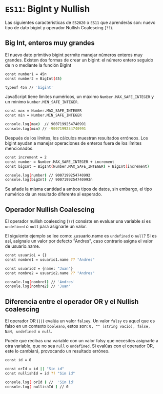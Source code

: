 # `ES11`: BigInt y Nullish

Las siguientes características de `ES2020` o `ES11` que aprenderás son: nuevo tipo de dato bigint y operador Nullish Coalescing (`??`).

## Big Int, enteros muy grandes

El nuevo dato primitivo bigint permite manejar números enteros muy grandes. Existen dos formas de crear un bigint: el número entero seguido de n o mediante la función BigInt

``` bash
const number1 = 45n
const number2 = BigInt(45)

typeof 45n // 'bigint'
```

JavaScript tiene límites numéricos, un máximo `Number.MAX_SAFE_INTEGER` y un mínimo `Number.MIN_SAFE_INTEGER`.

``` bash
const max = Number.MAX_SAFE_INTEGER
const min = Number.MIN_SAFE_INTEGER

console.log(max)  // 9007199254740991
console.log(min) // -9007199254740991
```

Después de los límites, los cálculos muestran resultados erróneos. Los bigint ayudan a manejar operaciones de enteros fuera de los límites mencionados.

``` bash
const increment = 2
const number = Number.MAX_SAFE_INTEGER + increment
const bigInt = BigInt(Number.MAX_SAFE_INTEGER) + BigInt(increment)

console.log(number) // 9007199254740992
console.log(bigInt) // 9007199254740993n
```

Se añade la misma cantidad a ambos tipos de datos, sin embargo, el tipo numérico da un resultado diferente al esperado.

## Operador Nullish Coalescing

El operador nullish coalescing (`??`) consiste en evaluar una variable si es `undefined` o `null` para asignarle un valor.

El siguiente ejemplo se lee como: ¿usuario.name es `undefined` o `null`? Si es así, asígnale un valor por defecto "Andres", caso contrario asigna el valor de usuario.name.

``` bash
const usuario1 = {}
const nombre1 = usuario1.name ?? "Andres"

const usuario2 = {name: "Juan"}
const nombre2 = usuario2.name ?? "Andres"

console.log(nombre1) // 'Andres'
console.log(nombre2) // 'Juan'
```

## Diferencia entre el operador OR y el Nullish coalescing

El operador OR (`||`) evalúa un valor `falsey`. Un valor `falsy` es aquel que es falso en un contexto `booleano`, estos son: `0, "" (string vacío), false, NaN, undefined o null`.

Puede que recibas una variable con un valor falsy que necesites asignarle a otra variable, que no sea `null` o `undefined`. Si evalúas con el operador OR, este lo cambiará, provocando un resultado erróneo.

``` bash
const id = 0

const orId = id || "Sin id"
const nullishId = id ?? "Sin id"

console.log( orId ) //  'Sin id'
console.log( nullishId ) // 0
```
